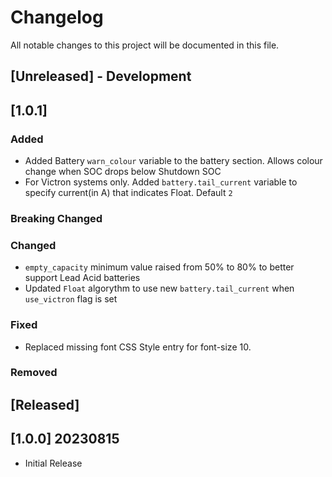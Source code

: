 
# Changelog
All notable changes to this project will be documented in this file.

## [Unreleased] - Development

## [1.0.1]
### Added
- Added Battery `warn_colour` variable to the battery section. Allows colour change when SOC drops below Shutdown SOC
- For Victron systems only. Added `battery.tail_current` variable to specify current(in A) that indicates Float. Default `2`

### Breaking Changed

### Changed
- `empty_capacity` minimum value raised from 50% to 80% to better support Lead Acid batteries
- Updated `Float` algorythm to use new `battery.tail_current` when `use_victron` flag is set

### Fixed
- Replaced missing font CSS Style entry for font-size 10.

### Removed


## [Released]

## [1.0.0] 20230815
- Initial Release
